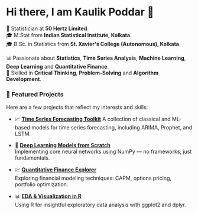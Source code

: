 # Hi there, I am Kaulik Poddar 👋

🎯 Statistician at **50 Hertz Limited**.  
🎓 M.Stat from **Indian Statistical Institute, Kolkata**.  
🎓 B.Sc. in Statistics from **St. Xavier's College (Autonomous), Kolkata**.

📊 Passionate about **Statistics**, **Time Series Analysis**, **Machine Learning**, **Deep Learning** and **Quantitative Finance**.  
🧠 Skilled in **Critical Thinking**, **Problem-Solving** and **Algorithm Development**.

### 🚀 Featured Projects

Here are a few projects that reflect my interests and skills:

- 📈 [**Time Series Forecasting Toolkit**]([https://github.com/KaulikPoddar/Time-Series-Forecasting-Toolkit](https://github.com/kp463/Statistical-Analysis-of-Rare-Events))  
  A collection of classical and ML-based models for time series forecasting, including ARIMA, Prophet, and LSTM.

- 🧠 [**Deep Learning Models from Scratch**](https://github.com/KaulikPoddar/DL-From-Scratch)  
  Implementing core neural networks using NumPy — no frameworks, just fundamentals.

- 💹 [**Quantitative Finance Explorer**](https://github.com/KaulikPoddar/Quant-Finance-Explorer)  
  Exploring financial modeling techniques: CAPM, options pricing, portfolio optimization.

- 📊 [**EDA & Visualization in R**](https://github.com/KaulikPoddar/EDA-in-R)  
  Using R for insightful exploratory data analysis with ggplot2 and dplyr.
